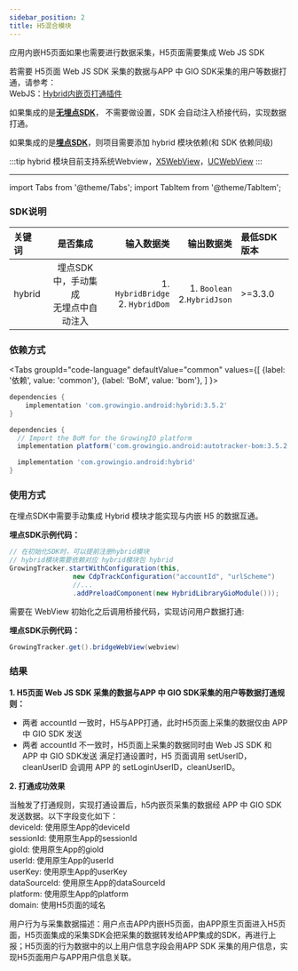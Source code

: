 ```yaml
---
sidebar_position: 2
title: H5混合模块
---
```


应用内嵌H5页面如果也需要进行数据采集，H5页面需要集成 Web JS SDK

若需要 H5页面 Web JS SDK 采集的数据与APP 中 GIO SDK采集的用户等数据打通，请参考：<br/>
WebJS：[Hybrid内嵌页打通插件](/docs/webjs/plugins#hybrid内嵌页打通插件giohybridadapter)

如果集成的是[**无埋点SDK**](/docs/android/Introduce#集成无埋点sdk)， 不需要做设置，SDK 会自动注入桥接代码，实现数据打通。

如果集成的是[**埋点SDK**](/docs/android/Introduce#集成埋点sdk)，则项目需要添加 hybrid 模块依赖(和 SDK 依赖同级)

:::tip
hybrid 模块目前支持系统Webview，[X5WebView](https://x5.tencent.com/docs/webview.html)，[UCWebView](https://help.aliyun.com/document_detail/49762.html)
:::

--------
import Tabs from '@theme/Tabs';
import TabItem from '@theme/TabItem';

### SDK说明
| 关键词   | 是否集成|  输入数据类 | 输出数据类 | 最低SDK版本 |
| :------- | :------:   | --:|  ---:| :---|
| hybrid  | 埋点SDK中，手动集成<br />无埋点中自动注入 | 1. `HybridBridge` <br /> 2. `HybridDom` | 1. `Boolean` <br /> 2.`HybridJson` | >=3.3.0 |

### 依赖方式
<Tabs
  groupId="code-language"
  defaultValue="common"
  values={[
    {label: '依赖', value: 'common'},
    {label: 'BoM', value: 'bom'},
  ]
}>

<TabItem value="common">

```groovy
dependencies {
	implementation 'com.growingio.android:hybrid:3.5.2'
}
```
</TabItem>

<TabItem value="bom">

```groovy
dependencies {
  // Import the BoM for the GrowingIO platform
  implementation platform('com.growingio.android:autotracker-bom:3.5.2')

  implementation 'com.growingio.android:hybrid'
}
```

</TabItem>
</Tabs>

### 使用方式
在埋点SDK中需要手动集成 Hybrid 模块才能实现与内嵌 H5 的数据互通。

**埋点SDK示例代码：**

```java
// 在初始化SDK时，可以提前注册hybrid模块
// hybrid模块需要依赖对应 hybrid模块包 hybrid
GrowingTracker.startWithConfiguration(this,
                new CdpTrackConfiguration("accountId", "urlScheme")
                //...
                .addPreloadComponent(new HybridLibraryGioModule()));
```

需要在 WebView 初始化之后调用桥接代码，实现访问用户数据打通:

**埋点SDK示例代码：**

```java
GrowingTracker.get().bridgeWebView(webview)
```

### 结果

**1. H5页面 Web JS SDK 采集的数据与APP 中 GIO SDK采集的用户等数据打通规则：**
- 两者 accountId 一致时，H5与APP打通，此时H5页面上采集的数据仅由 APP 中 GIO SDK 发送
- 两者 accountId 不一致时，H5页面上采集的数据同时由 Web JS SDK 和 APP 中 GIO SDK发送
满足打通设置时，H5 页面调用 setUserID，cleanUserID 会调用 APP 的 setLoginUserID，cleanUserID。

**2. 打通成功效果**

>
当触发了打通规则，实现打通设置后，h5内嵌页采集的数据经 APP 中 GIO SDK发送数据。以下字段变化如下：<br/>
deviceId: 使用原生App的deviceId<br/>
sessionId: 使用原生App的sessionId<br/>
gioId: 使用原生App的gioId <br/>
userId: 使用原生App的userId<br/>
userKey: 使用原生App的userKey<br/>
dataSourceId: 使用原生App的dataSourceId<br/>
platform: 使用原生App的platform<br/>
domain: 使用H5页面的域名<br/>

用户行为与采集数据描述：用户点击APP内嵌H5页面，由APP原生页面进入H5页面，H5页面集成的采集SDK会把采集的数据转发给APP集成的SDK，再进行上报；H5页面的行为数据中的以上用户信息字段会用APP SDK 采集的用户信息，实现H5页面用户与APP用户信息关联。
